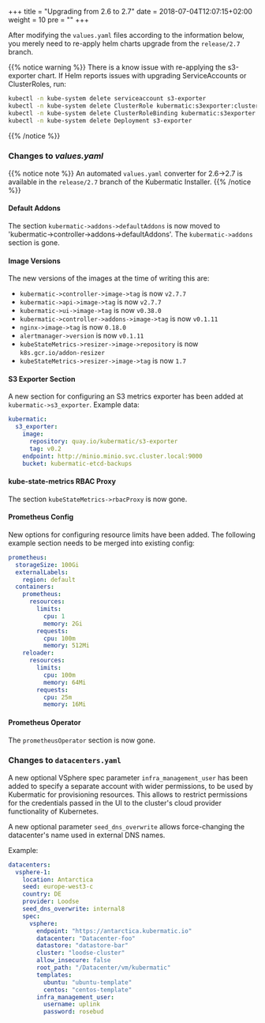 +++
title = "Upgrading from 2.6 to 2.7"
date = 2018-07-04T12:07:15+02:00
weight = 10
pre = "<b></b>"
+++

After modifying the `values.yaml` files according to the information below, you merely need to re-apply helm charts upgrade from the `release/2.7` branch.

{{% notice warning %}}
There is a know issue with re-applying the s3-exporter chart. If Helm reports issues with upgrading ServiceAccounts or ClusterRoles, run:

```bash
kubectl -n kube-system delete serviceaccount s3-exporter
kubectl -n kube-system delete ClusterRole kubermatic:s3exporter:clusters:reader
kubectl -n kube-system delete ClusterRoleBinding kubermatic:s3exporter:clusters:reader
kubectl -n kube-system delete Deployment s3-exporter
```

{{% /notice %}}

### Changes to *values.yaml*

{{% notice note %}}
An automated `values.yaml` converter for 2.6->2.7 is available in the `release/2.7` branch of the Kubermatic Installer.
{{% /notice %}}

#### Default Addons

The section `kubermatic->addons->defaultAddons` is now moved to 'kubermatic->controller->addons->defaultAddons'. The `kubermatic->addons` section is gone.

#### Image Versions

The new versions of the images at the time of writing this are:

 - `kubermatic->controller->image->tag` is now `v2.7.7`
 - `kubermatic->api->image->tag` is now `v2.7.7`
 - `kubermatic->ui->image->tag` is now `v0.38.0`
 - `kubermatic->controller->addons->image->tag` is now `v0.1.11`
 - `nginx->image->tag` is now `0.18.0`
 - `alertmanager->version` is now `v0.1.11`
 - `kubeStateMetrics->resizer->image->repository` is now `k8s.gcr.io/addon-resizer`
 - `kubeStateMetrics->resizer->image->tag` is now `1.7`

#### S3 Exporter Section

A new section for configuring an S3 metrics exporter has been added at `kubermatic->s3_exporter`. Example data:

```yaml
kubermatic:
  s3_exporter:
    image:
      repository: quay.io/kubermatic/s3-exporter
      tag: v0.2
    endpoint: http://minio.minio.svc.cluster.local:9000
    bucket: kubermatic-etcd-backups
```

#### kube-state-metrics RBAC Proxy

The section `kubeStateMetrics->rbacProxy` is now gone.

#### Prometheus Config

New options for configuring resource limits have been added. The following example section needs to be merged into existing config:

```yaml
prometheus:
  storageSize: 100Gi
  externalLabels:
    region: default
  containers:
    prometheus:
      resources:
        limits:
          cpu: 1
          memory: 2Gi
        requests:
          cpu: 100m
          memory: 512Mi
    reloader:
      resources:
        limits:
          cpu: 100m
          memory: 64Mi
        requests:
          cpu: 25m
          memory: 16Mi
```

#### Prometheus Operator

The `prometheusOperator` section is now gone.

### Changes to `datacenters.yaml`

A new optional VSphere spec parameter `infra_management_user` has been added to specify a separate account with wider permissions, to be used by Kubermatic for provisioning resources. This allows to restrict permissions for the credentials passed in the UI to the cluster's cloud provider functionality of Kubernetes.

A new optional parameter `seed_dns_overwrite` allows force-changing the datacenter's name used in external DNS names.

Example:

```yaml
datacenters:
  vsphere-1:
    location: Antarctica
    seed: europe-west3-c
    country: DE
    provider: Loodse
    seed_dns_overwrite: internal8
    spec:
      vsphere:
        endpoint: "https://antarctica.kubermatic.io"
        datacenter: "Datacenter-foo"
        datastore: "datastore-bar"
        cluster: "loodse-cluster"
        allow_insecure: false
        root_path: "/Datacenter/vm/kubermatic"
        templates:
          ubuntu: "ubuntu-template"
          centos: "centos-template"
        infra_management_user:
          username: uplink
          password: rosebud
```
